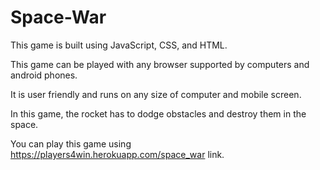 # Space-War

This game is built using JavaScript, CSS, and HTML. 

This game can be played with any browser supported by computers and android phones. 

It is user friendly and runs on any size of computer and mobile screen. 

In this game, the rocket has to dodge obstacles and destroy them in the space.

You can play this game using  https://players4win.herokuapp.com/space_war link.

